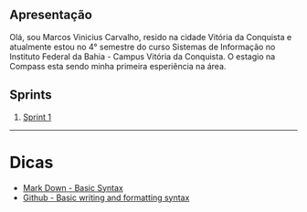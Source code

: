 ## Apresentação

Olá, sou Marcos Vinicius Carvalho, resido na cidade Vitória da Conquista e atualmente estou no 4° semestre do curso Sistemas de Informação no Instituto Federal da Bahia - Campus Vitória da Conquista. O estagio na Compass esta sendo minha primeira esperiência na área.

## Sprints 

1. [Sprint 1](/Sprint1/README.md)

___


# Dicas

- [Mark Down - Basic Syntax](https://www.markdownguide.org/basic-syntax/)
- [Github - Basic writing and formatting syntax](https://docs.github.com/en/get-started/writing-on-github/getting-started-with-writing-and-formatting-on-github/basic-writing-and-formatting-syntax)